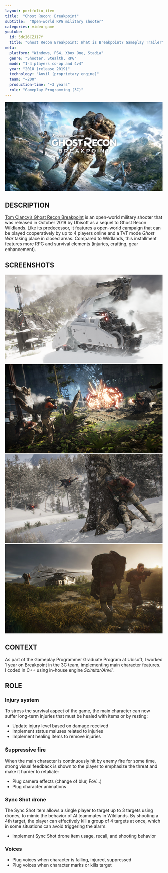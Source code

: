 ```yaml
---
layout: portfolio_item
title:  "Ghost Recon: Breakpoint"
subtitle:  "Open-world RPG military shooter"
categories: video-game
youtube:
  id: 5dcI6CZJI7Y
  title: "Ghost Recon Breakpoint: What is Breakpoint? Gameplay Trailer"
meta:
  platform: "Windows, PS4, Xbox One, Stadia"
  genre: "Shooter, Stealth, RPG"
  mode: "1-4 players co-op and 4v4"
  year: "2018 (release 2019)"
  technology: "Anvil (proprietary engine)"
  team: "~200"
  production-time: "~3 years"
  role: "Gameplay Programming (3C)"
---
```

![Ghost Recon Breakpoint Banner](/assets/pictures/Ghost-Recon-Breakpoint-Title-1024x576.jpg)

## DESCRIPTION

[Tom Clancy’s Ghost Recon Breakpoint](https://www.ubisoft.com/en-gb/game/ghost-recon/breakpoint/game-info) is an open-world military shooter that was released in October 2019 by Ubisoft as a sequel to Ghost Recon Wildlands. Like its predecessor, it features a open-world campaign that can be played cooperatively by up to 4 players online and a TvT mode *Ghost War* taking place in closed areas. Compared to Wildlands, this installment features more RPG and survival elements (injuries, crafting, gear enhancement).

## SCREENSHOTS

<div class="grid">
  <img src="/assets/pictures/Ghost-Recon-Breakpoint-Drone-768x432.png" alt="Teamwork">
  <img src="/assets/pictures/Ghost-Recon-Breakpoint-No-HUD-battle-768x432.png" alt="Ghost shooting a rocket">
  <img src="/assets/pictures/Ghost-Recon-Breakpoint-No-HUD-stealth-768x432.jpg" alt="Ghost hiding from a drone">
  <img src="/assets/pictures/Ghost-Recon-Breakpoint-No-HUD-Teamwork-768x432.jpg" alt="Enemy grounded drone">
</div>

## CONTEXT

As part of the Gameplay Programmer Graduate Program at Ubisoft, I worked 1 year on Breakpoint in the 3C team, implementing main character features. I coded in C++ using in-house engine *Scimitar/Anvil*.

## ROLE

### Injury system

To stress the survival aspect of the game, the main character can now suffer long-term injuries that must be healed with items or by resting:

- Update injury level based on damage received
- Implement status maluses related to injuries
- Implement healing items to remove injuries

### Suppressive fire

When the main character is continuously hit by enemy fire for some time, strong visual feedback is shown to the player to emphasize the threat and make it harder to retaliate:

- Plug camera effects (change of blur, FoV…)
- Plug character animations

### Sync Shot drone

The Sync Shot item allows a single player to target up to 3 targets using drones, to mimic the behavior of AI teammates in Wildlands. By shooting a 4th target, the player can effectively kill a group of 4 targets at once, which in some situations can avoid triggering the alarm.

- Implement Sync Shot drone item usage, recall, and shooting behavior

### Voices

- Plug voices when character is falling, injured, suppressed
- Plug voices when character marks or kills target
